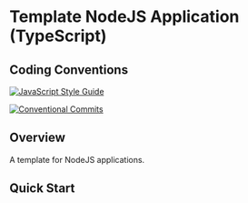 # Template NodeJS Application (TypeScript)

## Coding Conventions

[![JavaScript Style Guide][standard-style-badge]][standard-style]

[![Conventional Commits][conventional-commits-badge]][conventional-commits]


## Overview

A template for NodeJS applications.


## Quick Start


[standard-style]: https://github.com/standard/standard
[standard-style-badge]: https://cdn.rawgit.com/standard/standard/master/badge.svg

[conventional-commits]: https://conventionalcommits.org
[conventional-commits-badge]: https://img.shields.io/badge/Conventional%20Commits-1.0.0-%23FE5196?logo=conventionalcommits&logoColor=white